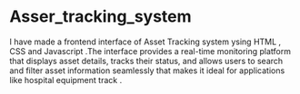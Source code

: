 # Asser_tracking_system
I have made a frontend interface of Asset Tracking system ysing HTML , CSS and Javascript .The interface provides a real-time monitoring platform that displays asset details, tracks their status, and allows users to search and filter asset information seamlessly that makes it ideal for applications like hospital equipment track .
